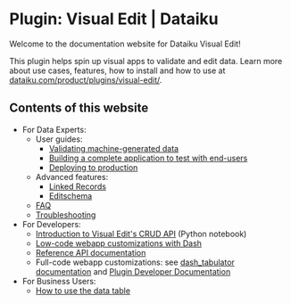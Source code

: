 # Plugin: Visual Edit | Dataiku

Welcome to the documentation website for Dataiku Visual Edit!

This plugin helps spin up visual apps to validate and edit data. Learn more about use cases, features, how to install and how to use at [dataiku.com/product/plugins/visual-edit/](https://www.dataiku.com/product/plugins/visual-edit/).

## Contents of this website

* For Data Experts:
  * User guides:
    * [Validating machine-generated data](validate)
    * [Building a complete application to test with end-users](build-complete-application)
    * [Deploying to production](deploy)
  * Advanced features:
    * [Linked Records](linked-records)
    * [Editschema](editschema)
  * [FAQ](faq)
  * [Troubleshooting](troubleshooting)
* For Developers:
  * [Introduction to Visual Edit's CRUD API](https://github.com/dataiku/dss-visual-edit/blob/master/docs/CRUD_example_usage.ipynb) (Python notebook)
  * [Low-code webapp customizations with Dash](dash-examples)
  * [Reference API documentation](https://dataiku.github.io/dss-visual-edit/backend/#DataEditor)
  * Full-code webapp customizations: see [dash_tabulator documentation](https://github.com/dataiku/dss-visual-edit/blob/master/dash_tabulator/README.md) and [Plugin Developer Documentation](https://github.com/dataiku/dss-visual-edit/blob/master/dss-plugin-visual-edit/README.md)
* For Business Users:
  * [How to use the data table](data-table-features)
